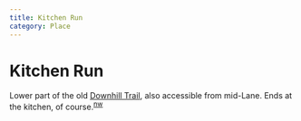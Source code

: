 ```yaml
---
title: Kitchen Run
category: Place
---
```

# Kitchen Run

Lower part of the old [Downhill Trail](Downhill-Trail), also accessible from mid-Lane. Ends at the kitchen, of course.<sup>[nw][]</sup>


[nw]: Names-Walt "Meany Names by Walter Little, 1984"
